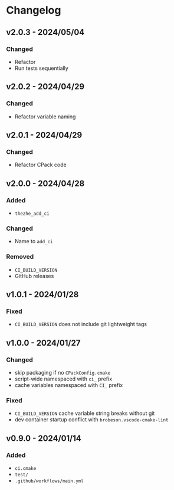 # Changelog

## v2.0.3 - 2024/05/04

### Changed

- Refactor
- Run tests sequentially

## v2.0.2 - 2024/04/29

### Changed

- Refactor variable naming

## v2.0.1 - 2024/04/29

### Changed

- Refactor CPack code

## v2.0.0 - 2024/04/28

### Added

- `thezhe_add_ci`

### Changed

- Name to `add_ci`

### Removed

- `CI_BUILD_VERSION`
- GitHub releases

## v1.0.1 - 2024/01/28

### Fixed

- `CI_BUILD_VERSION` does not include git lightweight tags

## v1.0.0 - 2024/01/27

### Changed

- skip packaging if no `CPackConfig.cmake`
- script-wide namespaced with `ci_` prefix
- cache variables namespaced with `CI_` prefix

### Fixed

- `CI_BUILD_VERSION` cache variable string breaks without git
- dev container startup conflict with `brobeson.vscode-cmake-lint`

## v0.9.0 - 2024/01/14

### Added

- `ci.cmake`
- `test/`
- `.github/workflows/main.yml`
